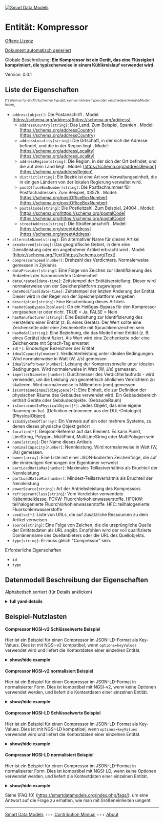 <!-- 10-Header -->    
[![Smart Data Models](https://smartdatamodels.org/wp-content/uploads/2022/01/SmartDataModels_logo.png "Logo")](https://smartdatamodels.org)    
Entität: Kompressor    
===================<!-- /10-Header -->    
<!-- 15-License -->    
[Offene Lizenz](https://github.com/smart-data-models//dataModel.S4BLDG/blob/master/Compressor/LICENSE.md)    
[Dokument automatisch generiert](https://docs.google.com/presentation/d/e/2PACX-1vTs-Ng5dIAwkg91oTTUdt8ua7woBXhPnwavZ0FxgR8BsAI_Ek3C5q97Nd94HS8KhP-r_quD4H0fgyt3/pub?start=false&loop=false&delayms=3000#slide=id.gb715ace035_0_60)    
<!-- /15-License -->    
<!-- 20-Description -->    
Globale Beschreibung: **Ein Kompressor ist ein Gerät, das eine Flüssigkeit komprimiert, die typischerweise in einem Kühlkreislauf verwendet wird.**    
Version: 0.0.1    
<!-- /20-Description -->    
<!-- 30-PropertiesList -->    
## Liste der Eigenschaften    
<sup><sub>[*] Wenn es für ein Attribut keinen Typ gibt, kann es mehrere Typen oder verschiedene Formate/Muster haben</sub></sup>.    
- `address[object]`: Die Postanschrift  . Model: [https://schema.org/address](https://schema.org/address)	- `addressCountry[string]`: Das Land. Zum Beispiel, Spanien  . Model: [https://schema.org/addressCountry](https://schema.org/addressCountry)    
	- `addressLocality[string]`: Die Ortschaft, in der sich die Adresse befindet, und die in der Region liegt  . Model: [https://schema.org/addressLocality](https://schema.org/addressLocality)    
	- `addressRegion[string]`: Die Region, in der sich der Ort befindet, und die auf dem Land liegt  . Model: [https://schema.org/addressRegion](https://schema.org/addressRegion)    
	- `district[string]`: Ein Bezirk ist eine Art von Verwaltungseinheit, die in einigen Ländern von der lokalen Regierung verwaltet wird.      
	- `postOfficeBoxNumber[string]`: Die Postfachnummer für Postfachadressen. Zum Beispiel, 03578  . Model: [https://schema.org/postOfficeBoxNumber](https://schema.org/postOfficeBoxNumber)    
	- `postalCode[string]`: Die Postleitzahl. Zum Beispiel, 24004  . Model: [https://schema.org/https://schema.org/postalCode](https://schema.org/https://schema.org/postalCode)    
	- `streetAddress[string]`: Die Straßenanschrift  . Model: [https://schema.org/streetAddress](https://schema.org/streetAddress)    
- `alternateName[string]`: Ein alternativer Name für diesen Artikel  - `areaServed[string]`: Das geografische Gebiet, in dem eine Dienstleistung oder ein angebotener Artikel erbracht wird  . Model: [https://schema.org/Text](https://schema.org/Text)- `compressorSpeed[number]`: Drehzahl des Verdichters. Normalerweise gemessen in Zyklen/s  - `dataProvider[string]`: Eine Folge von Zeichen zur Identifizierung des Anbieters der harmonisierten Dateneinheit  - `dateCreated[date-time]`: Zeitstempel der Entitätserstellung. Dieser wird normalerweise von der Speicherplattform zugewiesen  - `dateModified[date-time]`: Zeitstempel der letzten Änderung der Entität. Dieser wird in der Regel von der Speicherplattform vergeben  - `description[string]`: Eine Beschreibung dieses Artikels  - `hasHotGasBypass[boolean]`: Ob ein Heißgas-Bypass für den Kompressor vorgesehen ist oder nicht. TRUE = Ja, FALSE = Nein  - `hasManufacturer[string]`: Eine Beziehung zur Identifizierung des Herstellers einer Entität (z. B. eines Geräts). Der Wert sollte eine Zeichenkette oder eine Zeichenkette mit Sprachkennzeichen sein  - `hasModel[string]`: Eine Beziehung, die das Modell einer Entität (z. B. eines Geräts) identifiziert. Als Wert wird eine Zeichenkette oder eine Zeichenkette mit Sprach-Tag erwartet  - `id[*]`: Eindeutiger Bezeichner der Entität  - `idealCapacity[number]`: Verdichterleistung unter idealen Bedingungen. Wird normalerweise in Watt (W, J/s) gemessen.  - `idealShaftPower[number]`: Leistung der Kompressorwelle unter idealen Bedingungen. Wird normalerweise in Watt (W, J/s) gemessen.  - `impellerDiameter[number]`: Durchmesser des Verdichterlaufrads - wird verwendet, um die Leistung von geometrisch ähnlichen Verdichtern zu skalieren. Wird normalerweise in Millimetern (mm) gemessen.  - `isContainedInBuildingSpace[*]`: Eine Einheit, die zur Definition der physischen Räume des Gebäudes verwendet wird. Ein Gebäudebereich enthält Geräte oder Gebäudeobjekte. (GebäudeRaum)  - `isContainedInPhysicalObject[*]`: Jedes Objekt, das eine eigene Raumregion hat.  (Definition entnommen aus der DUL-Ontologie) (PhysicalObject)  - `isSubSystemOf[array]`: Ein Verweis auf ein oder mehrere Systeme, zu denen dieses physische Objekt gehört  - `location[*]`: Geojson-Referenz auf das Element. Es kann Punkt, LineString, Polygon, MultiPoint, MultiLineString oder MultiPolygon sein  - `name[string]`: Der Name dieses Artikels  - `nominalCapacity[number]`: Nennleistung. Wird normalerweise in Watt (W, J/s) gemessen.  - `owner[array]`: Eine Liste mit einer JSON-kodierten Zeichenfolge, die auf die eindeutigen Kennungen der Eigentümer verweist  - `partLoadRatioMax[number]`: Maximales Teillastverhältnis als Bruchteil der Nennleistung  - `partLoadRatioMin[number]`: Mindest-Teillastverhältnis als Bruchteil der Nennleistung  - `powerSource[string]`: Art der Antriebsleistung des Kompressors  - `refrigerantClass[string]`: Vom Verdichter verwendete Kältemittelklasse. FCKW: Fluorchlorkohlenwasserstoffe. HFCKW: teilhalogenierte Fluorchlorkohlenwasserstoffe. HFC: teilhalogenierte Fluorkohlenwasserstoffe  - `seeAlso[*]`: Liste von URLs, die auf zusätzliche Ressourcen zu dem Artikel verweisen  - `source[string]`: Eine Folge von Zeichen, die die ursprüngliche Quelle der Entitätsdaten als URL angibt. Empfohlen wird der voll qualifizierte Domänenname des Quellanbieters oder die URL des Quellobjekts.  - `type[string]`: Er muss gleich "Compressor" sein.  <!-- /30-PropertiesList -->    
<!-- 35-RequiredProperties -->    
Erforderliche Eigenschaften    
- `id`  - `type`  <!-- /35-RequiredProperties -->    
<!-- 40-RequiredProperties -->    
<!-- /40-RequiredProperties -->    
<!-- 50-DataModelHeader -->    
## Datenmodell Beschreibung der Eigenschaften    
Alphabetisch sortiert (für Details anklicken)    
<!-- /50-DataModelHeader -->    
<!-- 60-ModelYaml -->    
<details><summary><strong>full yaml details</strong></summary>      
```yaml    
Compressor:      
  description: A compressor is a device that compresses a fluid typically used in a refrigeration circuit.      
  properties:      
    address:      
      description: The mailing address      
      properties:      
        addressCountry:      
          description: 'The country. For example, Spain'      
          type: string      
          x-ngsi:      
            model: https://schema.org/addressCountry      
            type: Property      
        addressLocality:      
          description: 'The locality in which the street address is, and which is in the region'      
          type: string      
          x-ngsi:      
            model: https://schema.org/addressLocality      
            type: Property      
        addressRegion:      
          description: 'The region in which the locality is, and which is in the country'      
          type: string      
          x-ngsi:      
            model: https://schema.org/addressRegion      
            type: Property      
        district:      
          description: 'A district is a type of administrative division that, in some countries, is managed by the local government'      
          type: string      
          x-ngsi:      
            type: Property      
        postOfficeBoxNumber:      
          description: 'The post office box number for PO box addresses. For example, 03578'      
          type: string      
          x-ngsi:      
            model: https://schema.org/postOfficeBoxNumber      
            type: Property      
        postalCode:      
          description: 'The postal code. For example, 24004'      
          type: string      
          x-ngsi:      
            model: https://schema.org/https://schema.org/postalCode      
            type: Property      
        streetAddress:      
          description: The street address      
          type: string      
          x-ngsi:      
            model: https://schema.org/streetAddress      
            type: Property      
        streetNr:      
          description: Number identifying a specific property on a public street      
          type: string      
          x-ngsi:      
            type: Property      
      type: object      
      x-ngsi:      
        model: https://schema.org/address      
        type: Property      
    alternateName:      
      description: An alternative name for this item      
      type: string      
      x-ngsi:      
        type: Property      
    areaServed:      
      description: The geographic area where a service or offered item is provided      
      type: string      
      x-ngsi:      
        model: https://schema.org/Text      
        type: Property      
    compressorSpeed:      
      description: Compressor speed. Usually measured in cycles/s      
      type: number      
      x-ngsi:      
        type: Property      
    dataProvider:      
      description: A sequence of characters identifying the provider of the harmonised data entity      
      type: string      
      x-ngsi:      
        type: Property      
    dateCreated:      
      description: Entity creation timestamp. This will usually be allocated by the storage platform      
      format: date-time      
      type: string      
      x-ngsi:      
        type: Property      
    dateModified:      
      description: Timestamp of the last modification of the entity. This will usually be allocated by the storage platform      
      format: date-time      
      type: string      
      x-ngsi:      
        type: Property      
    description:      
      description: A description of this item      
      type: string      
      x-ngsi:      
        type: Property      
    hasHotGasBypass:      
      description: 'Whether or not hot gas bypass is provided for the compressor. TRUE = Yes, FALSE = No'      
      type: boolean      
      x-ngsi:      
        type: Property      
    hasManufacturer:      
      description: 'A relationship identifying the manufacturer of an entity (e.g., device). The value is expected to be a string or a string with language tag'      
      type: string      
      x-ngsi:      
        type: Property      
    hasModel:      
      description: 'A relationship identifying the model of an entity (e.g., device). The value is expected to be a string or a string with language tag'      
      type: string      
      x-ngsi:      
        type: Property      
    id:      
      anyOf:      
        - description: Identifier format of any NGSI entity      
          maxLength: 256      
          minLength: 1      
          pattern: ^[\w\-\.\{\}\$\+\*\[\]`|~^@!,:\\]+$      
          type: string      
          x-ngsi:      
            type: Property      
        - description: Identifier format of any NGSI entity      
          format: uri      
          type: string      
          x-ngsi:      
            type: Property      
      description: Unique identifier of the entity      
      x-ngsi:      
        type: Property      
    idealCapacity:      
      description: 'Compressor capacity under ideal conditions. Usually measured in Watts (W, J/s)'      
      type: number      
      x-ngsi:      
        type: Property      
    idealShaftPower:      
      description: 'Compressor shaft power under ideal conditions. Usually measured in Watts (W, J/s)'      
      type: number      
      x-ngsi:      
        type: Property      
    impellerDiameter:      
      description: Diameter of compressor impeller - used to scale performance of geometrically similar compressors. Usually measured in millimeters (mm)      
      type: number      
      x-ngsi:      
        type: Property      
    isContainedInBuildingSpace:      
      anyOf:      
        - description: Identifier format of any NGSI entity      
          maxLength: 256      
          minLength: 1      
          pattern: ^[\w\-\.\{\}\$\+\*\[\]`|~^@!,:\\]+$      
          type: string      
          x-ngsi:      
            type: Property      
        - description: Identifier format of any NGSI entity      
          format: uri      
          type: string      
          x-ngsi:      
            type: Property      
      description: An entity used to define the physical spaces of the building. A building space contains devices or building objects. (BuildingSpace)      
      x-ngsi:      
        type: Property      
    isContainedInPhysicalObject:      
      anyOf:      
        - description: Identifier format of any NGSI entity      
          maxLength: 256      
          minLength: 1      
          pattern: ^[\w\-\.\{\}\$\+\*\[\]`|~^@!,:\\]+$      
          type: string      
          x-ngsi:      
            type: Property      
        - description: Identifier format of any NGSI entity      
          format: uri      
          type: string      
          x-ngsi:      
            type: Property      
      description: Any Object that has a proper space region.  (Definition extracted from DUL ontology) (PhysicalObject)      
      x-ngsi:      
        type: Property      
    isSubSystemOf:      
      description: A reference to a system(s) that this Physical Object is part of      
      items:      
        anyOf:      
          - description: Identifier format of any NGSI entity      
            maxLength: 256      
            minLength: 1      
            pattern: ^[\w\-\.\{\}\$\+\*\[\]`|~^@!,:\\]+$      
            type: string      
            x-ngsi:      
              type: Property      
          - description: Identifier format of any NGSI entity      
            format: uri      
            type: string      
            x-ngsi:      
              type: Property      
        description: Unique identifier of the entity      
        x-ngsi:      
          type: Property      
      type: array      
      x-ngsi:      
        type: Relationship      
    location:      
      description: 'Geojson reference to the item. It can be Point, LineString, Polygon, MultiPoint, MultiLineString or MultiPolygon'      
      oneOf:      
        - description: Geojson reference to the item. Point      
          properties:      
            bbox:      
              items:      
                type: number      
              minItems: 4      
              type: array      
            coordinates:      
              items:      
                type: number      
              minItems: 2      
              type: array      
            type:      
              enum:      
                - Point      
              type: string      
          required:      
            - type      
            - coordinates      
          title: GeoJSON Point      
          type: object      
          x-ngsi:      
            type: GeoProperty      
        - description: Geojson reference to the item. LineString      
          properties:      
            bbox:      
              items:      
                type: number      
              minItems: 4      
              type: array      
            coordinates:      
              items:      
                items:      
                  type: number      
                minItems: 2      
                type: array      
              minItems: 2      
              type: array      
            type:      
              enum:      
                - LineString      
              type: string      
          required:      
            - type      
            - coordinates      
          title: GeoJSON LineString      
          type: object      
          x-ngsi:      
            type: GeoProperty      
        - description: Geojson reference to the item. Polygon      
          properties:      
            bbox:      
              items:      
                type: number      
              minItems: 4      
              type: array      
            coordinates:      
              items:      
                items:      
                  items:      
                    type: number      
                  minItems: 2      
                  type: array      
                minItems: 4      
                type: array      
              type: array      
            type:      
              enum:      
                - Polygon      
              type: string      
          required:      
            - type      
            - coordinates      
          title: GeoJSON Polygon      
          type: object      
          x-ngsi:      
            type: GeoProperty      
        - description: Geojson reference to the item. MultiPoint      
          properties:      
            bbox:      
              items:      
                type: number      
              minItems: 4      
              type: array      
            coordinates:      
              items:      
                items:      
                  type: number      
                minItems: 2      
                type: array      
              type: array      
            type:      
              enum:      
                - MultiPoint      
              type: string      
          required:      
            - type      
            - coordinates      
          title: GeoJSON MultiPoint      
          type: object      
          x-ngsi:      
            type: GeoProperty      
        - description: Geojson reference to the item. MultiLineString      
          properties:      
            bbox:      
              items:      
                type: number      
              minItems: 4      
              type: array      
            coordinates:      
              items:      
                items:      
                  items:      
                    type: number      
                  minItems: 2      
                  type: array      
                minItems: 2      
                type: array      
              type: array      
            type:      
              enum:      
                - MultiLineString      
              type: string      
          required:      
            - type      
            - coordinates      
          title: GeoJSON MultiLineString      
          type: object      
          x-ngsi:      
            type: GeoProperty      
        - description: Geojson reference to the item. MultiLineString      
          properties:      
            bbox:      
              items:      
                type: number      
              minItems: 4      
              type: array      
            coordinates:      
              items:      
                items:      
                  items:      
                    items:      
                      type: number      
                    minItems: 2      
                    type: array      
                  minItems: 4      
                  type: array      
                type: array      
              type: array      
            type:      
              enum:      
                - MultiPolygon      
              type: string      
          required:      
            - type      
            - coordinates      
          title: GeoJSON MultiPolygon      
          type: object      
          x-ngsi:      
            type: GeoProperty      
      x-ngsi:      
        type: GeoProperty      
    name:      
      description: The name of this item      
      type: string      
      x-ngsi:      
        type: Property      
    nominalCapacity:      
      description: 'Nominal capacity. Usually measured in Watts (W, J/s)'      
      type: number      
      x-ngsi:      
        type: Property      
    owner:      
      description: A List containing a JSON encoded sequence of characters referencing the unique Ids of the owner(s)      
      items:      
        anyOf:      
          - description: Identifier format of any NGSI entity      
            maxLength: 256      
            minLength: 1      
            pattern: ^[\w\-\.\{\}\$\+\*\[\]`|~^@!,:\\]+$      
            type: string      
            x-ngsi:      
              type: Property      
          - description: Identifier format of any NGSI entity      
            format: uri      
            type: string      
            x-ngsi:      
              type: Property      
        description: Unique identifier of the entity      
        x-ngsi:      
          type: Property      
      type: array      
      x-ngsi:      
        type: Property      
    partLoadRatioMax:      
      description: Maximum part load ratio as a fraction of nominal capacity      
      type: number      
      x-ngsi:      
        type: Property      
    partLoadRatioMin:      
      description: Minimum part load ratio as a fraction of nominal capacity      
      type: number      
      x-ngsi:      
        type: Property      
    powerSource:      
      description: Type of power driving the compressor      
      type: string      
      x-ngsi:      
        type: Property      
    refrigerantClass:      
      description: 'Refrigerant class used by the compressor. CFC: Chlorofluorocarbons. HCFC: Hydrochlorofluorocarbons. HFC: Hydrofluorocarbons'      
      type: string      
      x-ngsi:      
        type: Property      
    seeAlso:      
      description: list of uri pointing to additional resources about the item      
      oneOf:      
        - items:      
            format: uri      
            type: string      
          minItems: 1      
          type: array      
        - format: uri      
          type: string      
      x-ngsi:      
        type: Property      
    source:      
      description: 'A sequence of characters giving the original source of the entity data as a URL. Recommended to be the fully qualified domain name of the source provider, or the URL to the source object'      
      type: string      
      x-ngsi:      
        type: Property      
    type:      
      description: It must be equal to `Compressor`      
      enum:      
        - Compressor      
      type: string      
      x-ngsi:      
        type: Property      
  required:      
    - id      
    - type      
  type: object      
  x-derived-from: "https://saref.etsi.org/saref4bldg/v1.1.2/#s4bldg:Compressor"      
  x-disclaimer: 'Redistribution and use in source and binary forms, with or without modification, are permitted  provided that the license conditions are met. Copyleft (c) 2022 Contributors to Smart Data Models Program'      
  x-license-url: https://github.com/smart-data-models/dataModel.S4BLDG/blob/master/Compressor/LICENSE.md      
  x-model-schema: https://smart-data-models.github.com/dataModel.SAREF4BLDG/Compressor/schema.json      
  x-model-tags: SAREF Compressor      
  x-version: 0.0.1      
```    
</details>      
<!-- /60-ModelYaml -->    
<!-- 70-MiddleNotes -->    
<!-- /70-MiddleNotes -->    
<!-- 80-Examples -->    
## Beispiel-Nutzlasten    
#### Compressor NGSI-v2 Schlüsselwerte Beispiel    
Hier ist ein Beispiel für einen Compressor im JSON-LD-Format als Key-Values. Dies ist mit NGSI-v2 kompatibel, wenn `options=keyValues` verwendet wird und liefert die Kontextdaten einer einzelnen Entität.    
<details><summary><strong>show/hide example</strong></summary>      
```json  
{  
  "id": "urn:ngsi-ld:Compressor:99624683-cbb4-4bac-a458-e5bde1df9ff6",  
  "type": "Compressor",  
  "compressorSpeed": 0.679723675842234,  
  "hasHotGasBypass": true,  
  "idealCapacity": 0.7248048000316983,  
  "idealShaftPower": 0.47111429367476765,  
  "impellerDiameter": 0.8496808897888555,  
  "nominalCapacity": 0.8766392143544064,  
  "partLoadRatioMax": 0.5560596438051391,  
  "partLoadRatioMin": 0.22917332777815946,  
  "powerSource": "Practical Steel Chair",  
  "refrigerantClass": "protocol",  
  "isContainedInBuildingSpace": "urn:ngsi-ld:BuildingSpace:9c3fb868-0647-4480-b105-2221a6cd3354",  
  "isContainedInPhysicalObject": "urn:ngsi-ld:PhysicalObject:868ed081-1e1b-497f-a18f-11c416e2a90e",  
  "isSubSystemOf": [  
    "urn:ngsi-ld:System:157c6a62-21ad-4aa4-b3d2-5a0ec1f2c667",  
    "urn:ngsi-ld:System:6fd790f8-68de-4047-a771-4b245c4aff90",  
    "urn:ngsi-ld:System:18a2426a-2c96-4064-959d-98e7aba7904d"  
  ],  
  "hasManufacturer": "Compressor Company Inc.",  
  "hasModel": "Compressor 0.1.2",  
  "dateCreated": "2023-01-26T10:11:46Z",  
  "dateModified": "2023-01-26T05:03:38Z",  
  "source": "Import",  
  "name": "Compressor",  
  "alternateName": "Compressor type 2",  
  "description": "Compressor of limited Compressor types",  
  "dataProvider": "IFC file"  
}  
```  
</details>    
#### Compressor NGSI-v2 normalisiert Beispiel    
Hier ist ein Beispiel für einen Compressor im JSON-LD-Format in normalisierter Form. Dies ist kompatibel mit NGSI-v2, wenn keine Optionen verwendet werden, und liefert die Kontextdaten einer einzelnen Entität.    
<details><summary><strong>show/hide example</strong></summary>      
```json  
{  
  "id": "urn:ngsi-ld:Compressor:5286e31e-5c79-4133-93c4-07c1f3574128",  
  "type": "Compressor",  
  "compressorSpeed": {  
    "type": "Number",  
    "value": 0.6951462722377054  
  },  
  "hasHotGasBypass": {  
    "type": "Boolean",  
    "value": true  
  },  
  "idealCapacity": {  
    "type": "Number",  
    "value": 0.3445800754974827  
  },  
  "idealShaftPower": {  
    "type": "Number",  
    "value": 0.8311250404203112  
  },  
  "impellerDiameter": {  
    "type": "Number",  
    "value": 0.868808285450986  
  },  
  "nominalCapacity": {  
    "type": "Number",  
    "value": 0.9287385861700207  
  },  
  "partLoadRatioMax": {  
    "type": "Number",  
    "value": 0.38901369640969274  
  },  
  "partLoadRatioMin": {  
    "type": "Number",  
    "value": 0.9657934764992187  
  },  
  "powerSource": {  
    "type": "Text",  
    "value": "bluetooth"  
  },  
  "refrigerantClass": {  
    "type": "Text",  
    "value": "Fresh"  
  },  
  "isContainedInBuildingSpace": {  
    "type": "Text",  
    "value": "urn:ngsi-ld:BuildingSpace:91df3ba9-787a-4ebb-9be6-ae4c05263de1"  
  },  
  "isContainedInPhysicalObject": {  
    "type": "Text",  
    "value": "urn:ngsi-ld:PhysicalObject:e9909895-084e-4023-9a5a-001322f825f9"  
  },  
  "isSubSystemOf": {  
    "type": "StructuredValue",  
    "value": [  
      "urn:ngsi-ld:System:7ebaae6c-b549-4610-8df4-9c28cebe42a9",  
      "urn:ngsi-ld:System:cedc316a-3057-4f0b-9800-db9757c47286",  
      "urn:ngsi-ld:System:b64d7a83-9d09-405a-82dc-e2dc92ba7ae5"  
    ]  
  },  
  "hasManufacturer": {  
    "type": "Text",  
    "value": "Compressor Company Inc."  
  },  
  "hasModel": {  
    "type": "Text",  
    "value": "Compressor 0.1.2"  
  },  
  "dateCreated": {  
    "type": "DateTime",  
    "value": "2023-01-26T08:32:27.8745501+01:00"  
  },  
  "dateModified": {  
    "type": "DateTime",  
    "value": "2023-01-26T12:23:46.0320445+01:00"  
  },  
  "source": {  
    "type": "Text",  
    "value": "Import"  
  },  
  "name": {  
    "type": "Text",  
    "value": "Compressor"  
  },  
  "alternateName": {  
    "type": "Text",  
    "value": "Compressor type 2"  
  },  
  "description": {  
    "type": "Text",  
    "value": "Compressor of limited Compressor types"  
  },  
  "dataProvider": {  
    "type": "Text",  
    "value": "IFC file"  
  }  
}  
```  
</details>    
#### Compressor NGSI-LD Schlüsselwerte Beispiel    
Hier ist ein Beispiel für einen Compressor im JSON-LD-Format als Key-Values. Dies ist mit NGSI-LD kompatibel, wenn `options=keyValues` verwendet wird und liefert die Kontextdaten einer einzelnen Entität.    
<details><summary><strong>show/hide example</strong></summary>      
```json  
{  
  "id": "urn:ngsi-ld:Compressor:99624683-cbb4-4bac-a458-e5bde1df9ff6",  
  "type": "Compressor",  
  "compressorSpeed": 0.679723675842234,  
  "hasHotGasBypass": true,  
  "idealCapacity": 0.7248048000316983,  
  "idealShaftPower": 0.47111429367476765,  
  "impellerDiameter": 0.8496808897888555,  
  "nominalCapacity": 0.8766392143544064,  
  "partLoadRatioMax": 0.5560596438051391,  
  "partLoadRatioMin": 0.22917332777815946,  
  "powerSource": "Practical Steel Chair",  
  "refrigerantClass": "protocol",  
  "isContainedInBuildingSpace": "urn:ngsi-ld:BuildingSpace:9c3fb868-0647-4480-b105-2221a6cd3354",  
  "isContainedInPhysicalObject": "urn:ngsi-ld:PhysicalObject:868ed081-1e1b-497f-a18f-11c416e2a90e",  
  "isSubSystemOf": [  
    "urn:ngsi-ld:System:157c6a62-21ad-4aa4-b3d2-5a0ec1f2c667",  
    "urn:ngsi-ld:System:6fd790f8-68de-4047-a771-4b245c4aff90",  
    "urn:ngsi-ld:System:18a2426a-2c96-4064-959d-98e7aba7904d"  
  ],  
  "hasManufacturer": "Compressor Company Inc.",  
  "hasModel": "Compressor 0.1.2",  
  "dateCreated": "2023-01-26T10:11:46Z",  
  "dateModified": "2023-01-26T05:03:38Z",  
  "source": "Import",  
  "name": "Compressor",  
  "alternateName": "Compressor type 2",  
  "description": "Compressor of limited Compressor types",  
  "dataProvider": "IFC file",  
  "@context": [  
    "https://raw.githubusercontent.com/smart-data-models/dataModel.S4BLDG/master/context.jsonld",  
    "https://uri.etsi.org/ngsi-ld/v1/ngsi-ld-core-context.jsonld"  
  ]  
}  
```  
</details>    
#### Compressor NGSI-LD normalisiert Beispiel    
Hier ist ein Beispiel für einen Compressor im JSON-LD-Format in normalisierter Form. Dies ist kompatibel mit NGSI-LD, wenn keine Optionen verwendet werden, und liefert die Kontextdaten einer einzelnen Entität.    
<details><summary><strong>show/hide example</strong></summary>      
```json  
{  
  "id": "urn:ngsi-ld:Compressor:ff065369-a64b-4950-8bcd-ea73c6f6bf34",  
  "type": "Compressor",  
  "compressorSpeed": {  
    "type": "Property",  
    "unitCode": "cycles/s",  
    "observedAt": "2023-01-26T02:36:18Z",  
    "value": 0.23988109283737147  
  },  
  "hasHotGasBypass": {  
    "type": "Property",  
    "value": true  
  },  
  "idealCapacity": {  
    "type": "Property",  
    "unitCode": "J/s",  
    "observedAt": "2023-01-25T18:17:55Z",  
    "value": 0.37381644415955617  
  },  
  "idealShaftPower": {  
    "type": "Property",  
    "unitCode": "J/s",  
    "observedAt": "2023-01-25T19:36:02Z",  
    "value": 0.7352666167757617  
  },  
  "impellerDiameter": {  
    "type": "Property",  
    "unitCode": "mm",  
    "observedAt": "2023-01-25T16:56:06Z",  
    "value": 0.4819044880876878  
  },  
  "nominalCapacity": {  
    "type": "Property",  
    "unitCode": "J/s",  
    "observedAt": "2023-01-26T02:02:53Z",  
    "value": 0.42903531710900167  
  },  
  "partLoadRatioMax": {  
    "type": "Property",  
    "unitCode": "NA",  
    "observedAt": "2023-01-25T20:48:37Z",  
    "value": 0.44114941929726603  
  },  
  "partLoadRatioMin": {  
    "type": "Property",  
    "unitCode": "NA",  
    "observedAt": "2023-01-25T21:57:43Z",  
    "value": 0.8407270037851944  
  },  
  "powerSource": {  
    "type": "Property",  
    "value": "Mississippi"  
  },  
  "refrigerantClass": {  
    "type": "Property",  
    "value": "initiatives"  
  },  
  "isContainedInBuildingSpace": {  
    "type": "Relationship",  
    "object": "urn:ngsi-ld:BuildingSpace:200fbc88-04e4-4634-9ab8-31a7ffd7801a"  
  },  
  "isContainedInPhysicalObject": {  
    "type": "Relationship",  
    "object": "urn:ngsi-ld:PhysicalObject:6516f3b0-d423-45b0-bcfe-f5a361c118a1"  
  },  
  "isSubSystemOf": [  
    {  
      "type": "Relationship",  
      "object": "urn:ngsi-ld:System:0d189ba5-fbb5-42f9-b221-e481ed2215b3"  
    },  
    {  
      "type": "Relationship",  
      "object": "urn:ngsi-ld:System:682f3690-3403-45d3-8c59-d62b82b2dbb3"  
    },  
    {  
      "type": "Relationship",  
      "object": "urn:ngsi-ld:System:f346ab7e-bb7c-4da8-853f-f37193cfe98e"  
    }  
  ],  
  "hasManufacturer": {  
    "type": "Property",  
    "value": "Compressor Company Inc."  
  },  
  "hasModel": {  
    "type": "Property",  
    "value": "Compressor 0.1.2"  
  },  
  "dateCreated": {  
    "type": "Property",  
    "value": "2023-01-26T12:36:15Z"  
  },  
  "dateModified": {  
    "type": "Property",  
    "value": "2023-01-25T17:29:33Z"  
  },  
  "source": {  
    "type": "Property",  
    "value": "Import"  
  },  
  "name": {  
    "type": "Property",  
    "value": "Compressor"  
  },  
  "alternateName": {  
    "type": "Property",  
    "value": "Compressor type 2"  
  },  
  "description": {  
    "type": "Property",  
    "value": "Compressor of limited Compressor types"  
  },  
  "dataProvider": {  
    "type": "Property",  
    "value": "IFC file"  
  },  
  "@context": [  
    "https://raw.githubusercontent.com/smart-data-models/dataModel.S4BLDG/master/context.jsonld",  
    "https://uri.etsi.org/ngsi-ld/v1/ngsi-ld-core-context.jsonld"  
  ]  
}  
```  
</details><!-- /80-Examples -->    
<!-- 90-FooterNotes -->    
<!-- /90-FooterNotes -->    
<!-- 95-Units -->    
Siehe [FAQ 10] (https://smartdatamodels.org/index.php/faqs/), um eine Antwort auf die Frage zu erhalten, wie man mit Größeneinheiten umgeht    
<!-- /95-Units -->    
<!-- 97-LastFooter -->    
---    
[Smart Data Models](https://smartdatamodels.org) +++ [Contribution Manual](https://bit.ly/contribution_manual) +++ [About](https://bit.ly/Introduction_SDM)<!-- /97-LastFooter -->    
